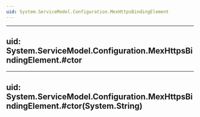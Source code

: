 ```yaml
---
uid: System.ServiceModel.Configuration.MexHttpsBindingElement
---
```


---
uid: System.ServiceModel.Configuration.MexHttpsBindingElement.#ctor
---

---
uid: System.ServiceModel.Configuration.MexHttpsBindingElement.#ctor(System.String)
---

